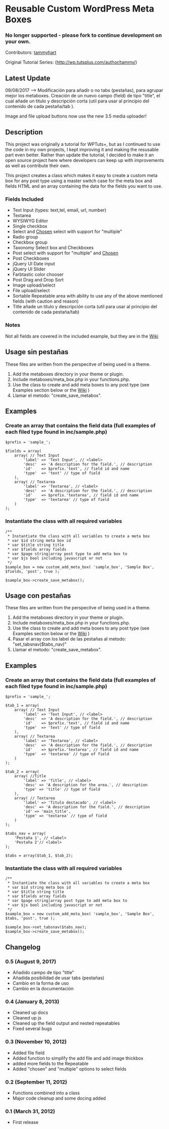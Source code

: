 Reusable Custom WordPress Meta Boxes
====================================

### No longer supported - please fork to continue development on your own.

Contributors: [tammyhart](http://github.com/tammyhart)

Original Tutorial Series: (http://wp.tutsplus.com/author/tammy/)


Latest Update
-------------

09/08/2017 --> Modificación para añadir o no tabs (pestañas), para agrupar mejor los metaboxes. Creación de un nuevo campo (field) de tipo "title", el cual añade un titulo y descripción corta (util para usar al principio del contenido de cada pestaña/tab ).

Image and file upload buttons now use the new 3.5 media uploader!


Description
-----------

This project was originally a tutorial for WPTuts+, but as I continued to use the code in my own 
projects, I kept improving it and making the resusable part even better. Rather than update the 
tutorial, I decided to make it an open source project here where developers can keep up with 
improvements as well as contribute their own.

This project creates a class which makes it easy to create a custom meta box for any 
post type using a master switch case for the meta box and fields HTML and an array containing 
the data for the fields you want to use.


### Fields Included

* Text Input (types: text,tel, email, url, number)
* Textarea
* WYSIWYG Editor
* Single checkbox
* Select and [Chosen](http://harvesthq.github.com/chosen/) select with support for "multiple"
* Radio group
* Checkbox group
* Taxonomy Select box and Checkboxes
* Post select with support for "multiple" and [Chosen](http://harvesthq.github.com/chosen/)
* Post Checkboxes
* jQuery UI Date input
* jQuery UI Slider
* Farbtastic color chooser
* Post Drag and Drop Sort
* Image upload/select
* File upload/select
* Sortable Repeatable area with ability to use any of the above mentioned fields (with caution and reason)
* Title añade un titulo y descripción corta (util para usar al principio del contenido de cada pestaña/tab)

### Notes

Not all fields are covered in the included example, but they are in the [Wiki](https://github.com/tammyhart/Reusable-Custom-WordPress-Meta-Boxes/wiki)


Usage sin pestañas
------------------

These files are written from the perspecitve of being used in a theme. 

1. Add the metaboxes directory in your theme or plugin.
2. Include metaboxes/meta_box.php in your functions.php.
3. Use the class to create and add meta boxes to any post type (see Examples section below or the [Wiki](https://github.com/tammyhart/Reusable-Custom-WordPress-Meta-Boxes/wiki)
)
4. Llamar el metodo: "create_save_metabox".


Examples
--------

### Create an array that contains the field data (full examples of each filed type found in inc/sample.php)

	$prefix = 'sample_';
	
	$fields = array(
		array( // Text Input
			'label'	=> 'Text Input', // <label>
			'desc'	=> 'A description for the field.', // description
			'id'	=> $prefix.'text', // field id and name
			'type'	=> 'text' // type of field
		),
		array( // Textarea
			'label'	=> 'Textarea', // <label>
			'desc'	=> 'A description for the field.', // description
			'id'	=> $prefix.'textarea', // field id and name
			'type'	=> 'textarea' // type of field
		)
	);

### Instantiate the class with all required variables

	/**
	 * Instantiate the class with all variables to create a meta box
	 * var $id string meta box id
	 * var $title string title
	 * var $fields array fields
	 * var $page string|array post type to add meta box to
	 * var $js bool including javascript or not
	 */
	$sample_box = new custom_add_meta_box( 'sample_box', 'Sample Box', $fields, 'post', true );

	$sample_box->create_save_metabox();

Usage con pestañas
------------------

These files are written from the perspecitve of being used in a theme. 

1. Add the metaboxes directory in your theme or plugin.
2. Include metaboxes/meta_box.php in your functions.php.
3. Use the class to create and add meta boxes to any post type (see Examples section below or the [Wiki](https://github.com/tammyhart/Reusable-Custom-WordPress-Meta-Boxes/wiki)
)
4. Pasar el array con los label de las pestañas al metodo: "set_tabsnav($tabs_nav)"
5. Llamar el metodo: "create_save_metabox".

Examples
--------

### Create an array that contains the field data (full examples of each filed type found in inc/sample.php)

	$prefix = 'sample_';
	
	$tab_1 = array(
		array( // Text Input
			'label'	=> 'Text Input', // <label>
			'desc'	=> 'A description for the field.', // description
			'id'	=> $prefix.'text', // field id and name
			'type'	=> 'text' // type of field
		),
		array( // Textarea
			'label'	=> 'Textarea', // <label>
			'desc'	=> 'A description for the field.', // description
			'id'	=> $prefix.'textarea', // field id and name
			'type'	=> 'textarea' // type of field
		)
	);

	$tab_2 = array(
		array( //Title
			'label' => 'Title', // <label>
			'desc' => 'A description for the area.', // description
			'type' => 'title' // type of field
		),
		array( // Textarea
			'label' => 'Titulo destacado', // <label>
			'desc' => 'A description for the field.', // description
			'id' => 'main_title',
			'type' => 'textarea' // type of field
		)
	);

	$tabs_nav = array(
		'Pestaña 1', // <label>
		'Pestaña 2'// <label>
	);

	$tabs = array($tab_1, $tab_2);

### Instantiate the class with all required variables

	/**
	 * Instantiate the class with all variables to create a meta box
	 * var $id string meta box id
	 * var $title string title
	 * var $fields array fields
	 * var $page string|array post type to add meta box to
	 * var $js bool including javascript or not
	 */
	$sample_box = new custom_add_meta_box( 'sample_box', 'Sample Box', $tabs, 'post', true );

	$sample_box->set_tabsnav($tabs_nav);
	$sample_box->create_save_metabox();


Changelog
---------

### 0.5 (August 9, 2017)
* Añadido campo de tipo "title"
* Añadida posibilidad de usar tabs (pestañas)
* Cambio en la forma de uso
* Cambio en la documentación

### 0.4 (January 8, 2013)
* Cleaned up docs
* Cleaned up js
* Cleaned up the field output and nested repeatables
* Fixed several bugs 

### 0.3 (November 10, 2012)
* Added file field
* Added function to simplify the add file and add image thickbox
* added more fields to the Repeatable
* Added "chosen" and "multiple" options to select fields

### 0.2 (September 11, 2012)
* Functions combined into a class
* Major code cleanup and some docing added

### 0.1 (March 31, 2012)
* First release
